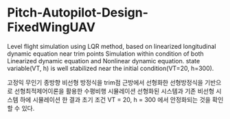 # Pitch-Autopilot-Design-FixedWingUAV

Level flight simulation using LQR method, based on linearized longitudinal dynamic equation near trim points
Simulation within condition of both Linearized dynamic equation and Nonlinear dynamic equation.
state variable(VT, h) is well stabilized near the initial condition(VT=20, h=300).

고정익 무인기 종방향 비선형 방정식을 trim점 근방에서 선형화한 선형방정식을 기반으로 선형최적제어이론을 활용한 수평비행 시뮬레이션
선형화된 시스템과 기존 비선형 시스템 하에 시뮬레이션 한 결과 초기 조건 VT = 20, h = 300 에서 안정화되는 것을 확인할 수 있다.
